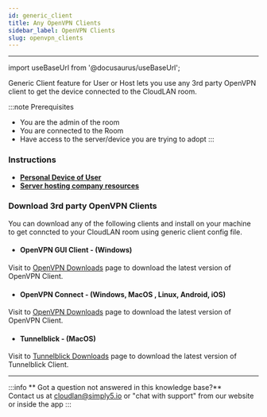 ```yaml
---
id: generic_client
title: Any OpenVPN Clients
sidebar_label: OpenVPN Clients
slug: openvpn_clients
---
```


---

import useBaseUrl from '@docusaurus/useBaseUrl';

Generic Client feature for User or Host lets you use any 3rd party OpenVPN client to get the device connected to the CloudLAN room.


:::note Prerequisites
- You are the admin of the room
- You are connected to the Room
- Have access to the server/device you are trying to adopt
:::


### Instructions

- [**Personal Device of User**](../installation_guide/client_apps/user_generic_client.md)
- [**Server hosting company resources**](../installation_guide/cloudlan_hosts/host_with_generic_client.md)



### Download 3rd party OpenVPN Clients

You can download any of the following clients and install on your machine to get conncted to your CloudLAN room using generic client config file. 

- #### OpenVPN GUI Client - (Windows)
Visit to <a href="https://openvpn.net/vpn-client/" target="_blank">OpenVPN Downloads</a> page to download the latest version of OpenVPN Client. 
- #### OpenVPN Connect - (Windows, MacOS , Linux, Android, iOS)
Visit to <a href="https://openvpn.net/vpn-client/" target="_blank">OpenVPN Downloads</a> page to download the latest version of OpenVPN Client. 

- #### Tunnelblick - (MacOS)
Visit to <a href="https://tunnelblick.net/downloads.html" target="_blank">Tunnelblick Downloads</a> page to download the latest version of Tunnelblick Client.

---

:::info
 ** Got a question not answered in this knowledge base?** <br />
 Contact us at [cloudlan@simply5.io](mailto:cloudlan@simply5.io) or "chat with support" from our website or inside the app
:::
